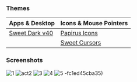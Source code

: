 ### Themes

| Apps & Desktop                                         | Icons & Mouse Pointers                                 |
| ------------------------------------------------------ | :----------------------------------------------------- |
| [Sweet Dark v40](https://www.gnome-look.org/p/1253385) | [Papirus Icons](https://www.gnome-look.org/p/1166289/) |
|                                                        | [Sweet Cursors](https://www.gnome-look.org/p/1393084)  |

### Screenshots
![1](https://github.com/DrShahinstein/dotfiles/assets/81323808/64a89440-fb3f-44f9-aba6-f2cdbe005124)
![act2](https://github.com/DrShahinstein/dotfiles/assets/81323808/84867664-a4e1-4764-8bda-45f960df29bc)
![3](https://github.com/DrShahinstein/dotfiles/assets/81323808/cbe2cff3-aae8-47a7-a302-4b6efcb07bfe)
![4](https://github.com/DrShahinstein/dotfiles/assets/81323808/bf139b27-8899-4a1d-a85d-de4e9af18d3b)
![5](https://github.com/DrShahinstein/dotfiles/assets/81323808/bf82c6cc-8c0c-48d5-ae67-5b23ae90dcf7)
-fc1ed45cba35)
